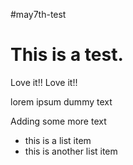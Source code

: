 #may7th-test

# This is a test.
Love it!! Love it!!

lorem ipsum dummy text

Adding some more text

* this is a list item
* this is another list item

